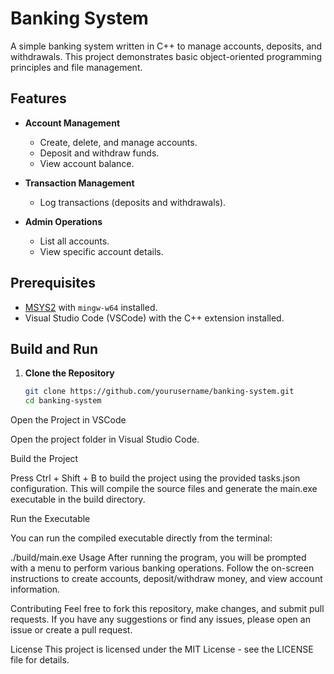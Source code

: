 # Banking System

A simple banking system written in C++ to manage accounts, deposits, and withdrawals. This project demonstrates basic object-oriented programming principles and file management.

## Features

- **Account Management**
  - Create, delete, and manage accounts.
  - Deposit and withdraw funds.
  - View account balance.

- **Transaction Management**
  - Log transactions (deposits and withdrawals).

- **Admin Operations**
  - List all accounts.
  - View specific account details.

## Prerequisites

- [MSYS2](https://www.msys2.org/) with `mingw-w64` installed.
- Visual Studio Code (VSCode) with the C++ extension installed.

## Build and Run

1. **Clone the Repository**

   ```bash
   git clone https://github.com/yourusername/banking-system.git
   cd banking-system
Open the Project in VSCode

Open the project folder in Visual Studio Code.

Build the Project

Press Ctrl + Shift + B to build the project using the provided tasks.json configuration. This will compile the source files and generate the main.exe executable in the build directory.

Run the Executable

You can run the compiled executable directly from the terminal:

./build/main.exe
Usage
After running the program, you will be prompted with a menu to perform various banking operations. Follow the on-screen instructions to create accounts, deposit/withdraw money, and view account information.

Contributing
Feel free to fork this repository, make changes, and submit pull requests. If you have any suggestions or find any issues, please open an issue or create a pull request.

License
This project is licensed under the MIT License - see the LICENSE file for details.
